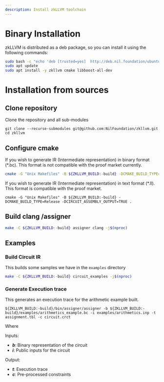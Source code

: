 ```yaml
---
description: Install zkLLVM toolchain
---
```


# Binary Installation

zkLLVM is distributed as a deb package, so you can install it using the following commands:

```bash
sudo bash -c "echo 'deb [trusted=yes]  http://deb.nil.foundation/ubuntu/ all main' >>/etc/apt/sources.list"
sudo apt update
sudo apt install -y zkllvm cmake libboost-all-dev
```

# Installation from sources

## Clone repository

Clone the repository and all sub-modules

```
git clone --recurse-submodules git@github.com:NilFoundation/zkllvm.git
cd zkllvm
```

## **Configure cmake**

If you wish to generate IR (Intermediate representation) in binary format (\*.bc). This format is not compatible with the proof market currently.

```bash
cmake -G "Unix Makefiles" -B ${ZKLLVM_BUILD:-build} -DCMAKE_BUILD_TYPE=Release .
```

If you wish to generate IR (Intermediate representation) in text format (\*.ll). This format is compatible with the proof market.

```
cmake -G "Unix Makefiles" -B ${ZKLLVM_BUILD:-build} -DCMAKE_BUILD_TYPE=Release -DCIRCUIT_ASSEMBLY_OUTPUT=TRUE .
```

## **Build clang /assigner**

```bash
make -C ${ZKLLVM_BUILD:-build} assigner clang -j$(nproc)
```

## Examples

### Build Circuit IR

This builds some samples we have in the `examples` directory

```bash
make -C ${ZKLLVM_BUILD:-build} circuit_examples -j$(nproc) 
```

### Generate Execution trace

This generates an execution trace for the arithmetic example built.

```
${ZKLLVM_BUILD:-build}/bin/assigner/assigner -b ${ZKLLVM_BUILD:-build}/examples/arithmetics_example.bc -i examples/arithmetics.inp -t assignment.tbl -c circuit.crct
```

Where

Inputs:

* _**b**_: Binary representation of the circuit
* _**i**_: Public inputs for the circuit

Output:

* _**t**_: Execution trace
* _**c**_: Pre-processed constraints
